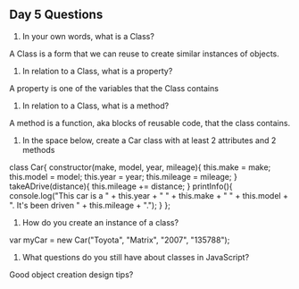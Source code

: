 ## Day 5 Questions

1. In your own words, what is a Class?

A Class is a form that we can reuse to create similar instances of objects.

1. In relation to a Class, what is a property?

A property is one of the variables that the Class contains

1. In relation to a Class, what is a method?

A method is a function, aka blocks of reusable code, that the class contains.

1. In the space below, create a Car class with at least 2 attributes and 2 methods

class Car{
  constructor(make, model, year, mileage){
    this.make = make;
    this.model = model;
    this.year = year;
    this.mileage = mileage;
  }
  takeADrive(distance){
    this.mileage += distance;
  }
  printInfo(){
    console.log("This car is a " + this.year + " " + this.make + " " + this.model + ". It's been driven " + this.mileage + ".");
  }
};

1. How do you create an instance of a class?

var myCar = new Car("Toyota", "Matrix", "2007", "135788");

1. What questions do you still have about classes in JavaScript?

Good object creation design tips?
